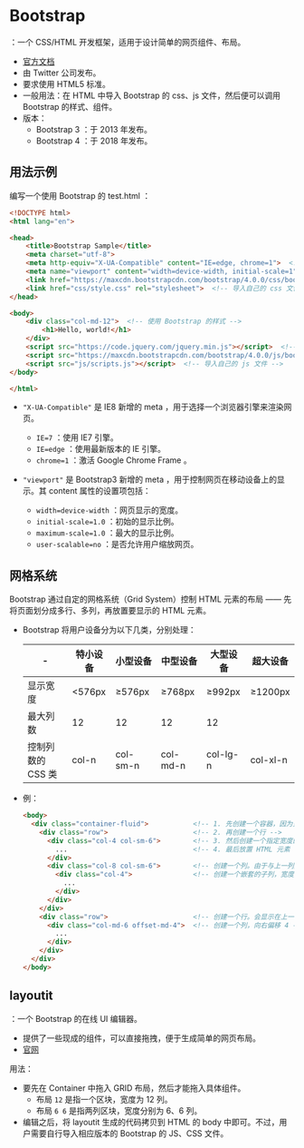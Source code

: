 # Bootstrap

：一个 CSS/HTML 开发框架，适用于设计简单的网页组件、布局。
- [官方文档](https://v4.bootcss.com/docs/getting-started/introduction/)
- 由 Twitter 公司发布。
- 要求使用 HTML5 标准。
- 一般用法：在 HTML 中导入 Bootstrap 的 css、js 文件，然后便可以调用 Bootstrap 的样式、组件。
- 版本：
  - Bootstrap 3 ：于 2013 年发布。
  - Bootstrap 4 ：于 2018 年发布。

## 用法示例

编写一个使用 Bootstrap 的 test.html ：
```html
<!DOCTYPE html>
<html lang="en">

<head>
	<title>Bootstrap Sample</title>
    <meta charset="utf-8">
    <meta http-equiv="X-UA-Compatible" content="IE=edge, chrome=1">  <!-- 用于兼容 IE 浏览器 -->
    <meta name="viewport" content="width=device-width, initial-scale=1">  <!-- 控制网页在移动设备上的显示 -->
	<link href="https://maxcdn.bootstrapcdn.com/bootstrap/4.0.0/css/bootstrap.min.css" rel="stylesheet">  <!-- 导入 Bootstrap 的 css 文件 -->
	<link href="css/style.css" rel="stylesheet">  <!-- 导入自己的 css 文件 -->
</head>

<body>
	<div class="col-md-12">  <!-- 使用 Bootstrap 的样式 -->
		<h1>Hello, world!</h1>
	</div>
	<script src="https://code.jquery.com/jquery.min.js"></script>  <!-- 先导入 Bootstrap 的依赖 js 文件 -->
	<script src="https://maxcdn.bootstrapcdn.com/bootstrap/4.0.0/js/bootstrap.min.js"></script>  <!-- 导入 Bootstrap 的 js 文件 -->
	<script src="js/scripts.js"></script>  <!-- 导入自己的 js 文件 -->
</body>

</html>
```
- `"X-UA-Compatible"` 是 IE8 新增的 meta ，用于选择一个浏览器引擎来渲染网页。
  - `IE=7` ：使用 IE7 引擎。
  - `IE=edge` ：使用最新版本的 IE 引擎。
  - `chrome=1` ：激活 Google Chrome Frame 。

- `"viewport"` 是 Bootstrap3 新增的 meta ，用于控制网页在移动设备上的显示。其 content 属性的设置项包括：
  - `width=device-width` ：网页显示的宽度。
  - `initial-scale=1.0` ：初始的显示比例。
  - `maximum-scale=1.0` ：最大的显示比例。
  - `user-scalable=no` ：是否允许用户缩放网页。

## 网格系统

Bootstrap 通过自定的网格系统（Grid System）控制 HTML 元素的布局 —— 先将页面划分成多行、多列，再放置要显示的 HTML 元素。
- Bootstrap 将用户设备分为以下几类，分别处理：

  -|特小设备|小型设备|中型设备|大型设备|超大设备
  -|-|-|-|-|-
  显示宽度|<576px|≥576px|≥768px|≥992px|≥1200px
  最大列数|12|12|12|12
  控制列数的 CSS 类|col-n|col-sm-n|col-md-n|col-lg-n|col-xl-n

- 例：
  ```html
  <body>
    <div class="container-fluid">           <!-- 1. 先创建一个容器，因为只能在容器中划分网格 -->
      <div class="row">                     <!-- 2. 再创建一个行 -->
        <div class="col-4 col-sm-6">        <!-- 3. 然后创建一个指定宽度的列 -->
          ...                               <!-- 4. 最后放置 HTML 元素 -->
        </div>
        <div class="col-8 col-sm-6">        <!-- 创建一个列。由于与上一列加在一起的宽度不超过 12 ，会显示在同一行 -->
          <div class="col-4">               <!-- 创建一个嵌套的子列，宽度为上一列的 4/12 -->
            ...
          </div>
        </div>
      </div>
      <div class="row">                     <!-- 创建一个行。会显示在上一行之下 -->
        <div class="col-md-6 offset-md-4">  <!-- 创建一个列，向右偏移 4 -->
          ...
        </div>
      </div>
    </div>
  </body>
  ```

## layoutit

：一个 Bootstrap 的在线 UI 编辑器。
- 提供了一些现成的组件，可以直接拖拽，便于生成简单的网页布局。
- [官网](https://www.layoutit.com/build)

用法：
- 要先在 Container 中拖入 GRID 布局，然后才能拖入具体组件。
  - 布局 `12` 是指一个区块，宽度为 12 列。
  - 布局 `6 6` 是指两列区块，宽度分别为 6、6 列。
- 编辑之后，将 layoutit 生成的代码拷贝到 HTML 的 body 中即可。不过，用户需要自行导入相应版本的 Bootstrap 的 JS、CSS 文件。
